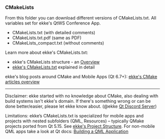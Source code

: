 ### CMakeLists
From this folder you can download different versions of CMakeLists.txt. All variables set for ekke's QtWS Conference App.

* CMakeLists.txt (with detailed comments)
* CMakeLists.txt.pdf (same as PDF)
* CMakeLists_compact.txt (without comments)

Learn more about ekke's CMakeLists.txt:

* ekke's CMakeLists structure - an [Overview](https://t1p.de/ekkeCMakeListsOverview)
* [ekke's CMakeLists.txt](https://t1p.de/ekkeCMakeLists) explained in detail

ekke's blog posts around CMake and Mobile Apps (Qt 6.7+): [ekke's CMake articles overview](https://t1p.de/ekkeCMakeMobileApps)

---
Disclaimer:
ekke started with no knowledge about CMake, also dealing with build systems isn't ekke's domain. If there's something wrong or can be done better/easier, please let ekke know about. (@ekke [Qt Discord Server](https://discord.gg/ykrgHtFGTA))

Limitations:
ekke’s CMakeLists.txt is specialized for mobile apps and projects with nested subfolders (QML, Resources) – typically QMake projects ported from Qt 5.15. See [ekke's Project Structure](https://t1p.de/ekkesProjectStructure).
For non-mobile QML apps take a look at Qt docs: [Building a QML Application](https://doc.qt.io/qt-6/cmake-build-qml-application.html)